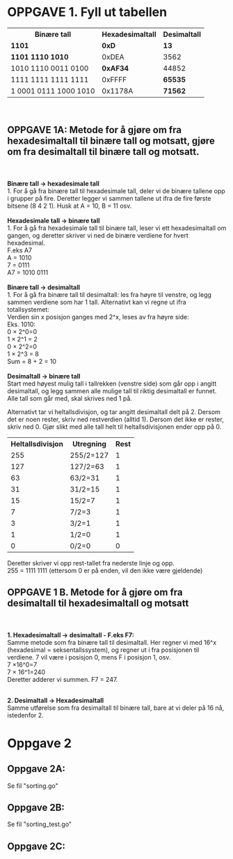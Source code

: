 <!DOCTYPE html>
# OPPGAVE 1. Fyll ut tabellen
<html>

<body>

<table>
  <tr>
    <th>Binære tall</th>
    <th>Hexadesimaltall</th>
    <th>Desimaltall</th>
  </tr>
  <tr>
    <td><b>1101</b></td>
    <td><b>0xD</b></td>
    <td><b>13</b></td>
  </tr>
  <tr>
    <td><b>1101 1110 1010</b></td>
    <td>0xDEA</td>
    <td>3562</td>
  </tr>
  <tr>
    <td>1010 1110 0011 0100</td>
    <td><b>0xAF34</b></td>
    <td>44852</td>
  </tr>
  <tr>
    <td>1111 1111 1111 1111</td>
    <td>0xFFFF</td>
    <td><b>65535</b></td>
  </tr>
  <tr>
    <td>1 0001 0111 1000 1010</td>
    <td>0x1178A</td>
    <td><b>71562</b></td>
  </tr>
</table>


<br>

## OPPGAVE 1A: Metode for å gjøre om fra hexadesimaltall til binære tall og motsatt, gjøre om fra desimaltall til binære tall og motsatt.
<br>
<br>
	<b>Binære tall -> hexadesimale tall</b>
  <br>
	1. For å gå fra binære tall til hexadesimale tall, deler vi de binære tallene opp i grupper på fire. Deretter legger vi sammen tallene ut ifra de fire første bitsene (8 4 2 1). Husk at A = 10, B = 11 osv.
  <br>
  <br>
	<b>Hexadesimale tall -> binære tall</b> <br>
	1. For å gå fra hexadesimale tall til binære tall, leser vi ett hexadesimaltall om gangen, og deretter skriver vi ned de binære verdiene for hvert hexadesimal.
  <br>
  F.eks A7
    <br> A = 1010
    <br> 7 = 0111
    <br> A7 = 1010 0111
  <br>
  <br>
<b>Binære tall -> desimaltall</b> <br>
	1. For å gå fra binære tall til desimaltall: les fra høyre til venstre, og legg sammen verdiene som har 1 tall. Alternativt kan vi regne ut ifra totallsystemet: <br>
	Verdien sin x posisjon ganges med 2^x, leses av fra høyre side: <br>
		Eks. 1010:
			<br> 0	&times; 2^0=0
			<br> 1	&times; 2^1  =  2
			<br> 0	&times; 2^2=0
			<br> 1	&times; 2^3  =  8
			<br> Sum = 8 + 2 = 10 
      <br>
      <br>
	<b>Desimaltall -> binære tall</b><br>
	Start med høyest mulig tall i tallrekken (venstre side) som går opp i angitt desimaltall, og legg sammen alle mulige tall til riktig desimaltall er funnet. Alle tall som går med, skal skrives ned 1 på.
  <br>

Alternativt tar vi heltallsdivisjon, og tar angitt desimaltall delt på 2. Dersom det er noen rester, skriv ned restverdien (alltid 1). Dersom det ikke er rester, skriv ned 0. Gjør slikt med alle tall helt til heltallsdivisjonen ender opp på 0.
<table>
  <tr>
    <th>Heltallsdivisjon</th>
    <th>Utregning</th>
    <th>Rest</th>
  </tr>
  <tr>
    <td>255</td>
    <td>255/2=127</td>
    <td>1</td>
  </tr>
  <tr>
    <td>127</td>
    <td>127/2=63</td>
    <td>1</td>
  </tr>
  <tr>
    <td>63</td>
    <td>63/2=31</td>
    <td>1</td>
  </tr>
  <tr>
    <td>31</td>
    <td>31/2=15</td>
    <td>1</td>
  </tr>
  <tr>
    <td>15</td>
    <td>15/2=7</td>
    <td>1</td>
  </tr>
  <tr>
    <td>7</td>
    <td>7/2=3</td>
    <td>1</td>
  </tr>
  <tr>
    <td>3</td>
    <td>3/2=1</td>
    <td>1</td>
  </tr>
  <tr>
    <td>1</td>
    <td>1/2=0</td>
    <td>1</td>
  </tr>
  <tr>
    <td>0</td>
    <td>0/2=0</td>
    <td>0</td>
  </tr>
</table>
	Deretter skriver vi opp rest-tallet fra nederste linje og opp.<br>
  255 = 1111 1111  (ettersom 0 er på enden, vil den ikke være gjeldende)
<br>

## OPPGAVE 1 B. Metode for å gjøre om fra desimaltall til hexadesimaltall og motsatt
 <br>
 <br>
	<b>1. Hexadesimaltall -> desimaltall - F.eks F7:</b>
  <br>
		Samme metode som fra binære tall til desimaltall.
		Her regner vi med 16^x (hexadesimal = seksentallssystem), og regner ut i fra posisjonen til verdiene. 7 vil være i posisjon 0, mens F i posisjon 1, osv.
			<br>7 &times;16^0=7
			<br>7 &times; 16^1=240
			<br>Deretter adderer vi summen. F7 = 247.
      <br>
      <br>
			
 <b>2. Desimaltall -> Hexadesimaltall </b><br>
	Samme utførelse som fra desimaltall til binære tall, bare at vi deler på 16 nå, istedenfor 2. 
	
# Oppgave 2 

## Oppgave 2A:
Se fil "sorting.go"

## Oppgave 2B:
Se fil "sorting_test.go"

## Oppgave 2C:

	
	
	

</body>
</html>
